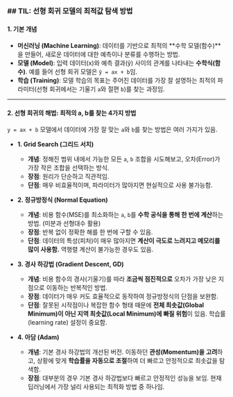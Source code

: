 ### ## TIL: 선형 회귀 모델의 최적값 탐색 방법

#### **1. 기본 개념**

* **머신러닝 (Machine Learning)**: 데이터를 기반으로 최적의 **수학 모델(함수)**을 만들어, 새로운 데이터에 대한 예측이나 분류를 수행하는 방법.
* **모델 (Model)**: 입력 데이터(x)와 예측 결과(ŷ) 사이의 관계를 나타내는 **수학식(함수)**. 예를 들어 선형 회귀 모델은 `ŷ = ax + b`임.
* **학습 (Training)**: 모델 학습의 목표는 주어진 데이터를 가장 잘 설명하는 최적의 파라미터(선형 회귀에서는 기울기 `a`와 절편 `b`)를 찾는 과정임.

---

#### **2. 선형 회귀의 해법: 최적의 a, b를 찾는 4가지 방법**

`y = ax + b` 모델에서 데이터에 가장 잘 맞는 `a`와 `b`를 찾는 방법은 여러 가지가 있음.

* **1. Grid Search (그리드 서치)**
    * **개념**: 정해진 범위 내에서 가능한 모든 `a`, `b` 조합을 시도해보고, 오차(Error)가 가장 작은 조합을 선택하는 방식.
    * **장점**: 원리가 단순하고 직관적임.
    * **단점**: 매우 비효율적이며, 파라미터가 많아지면 현실적으로 사용 불가능함.

* **2. 정규방정식 (Normal Equation)**
    * **개념**: 비용 함수(MSE)를 최소화하는 `a`, `b`를 **수학 공식을 통해 한 번에 계산**하는 방법. (미분과 선형대수 활용)
    * **장점**: 반복 없이 정확한 해를 한 번에 구할 수 있음.
    * **단점**: 데이터의 특성(피처)이 매우 많아지면 **계산이 극도로 느려지고 메모리를 많이 사용함.** 역행렬 계산이 불가능한 경우도 있음.

* **3. 경사 하강법 (Gradient Descent, GD)**
    * **개념**: 비용 함수의 경사(기울기)를 따라 **조금씩 점진적으로** 오차가 가장 낮은 지점으로 이동하는 반복적인 방법.
    * **장점**: 데이터가 매우 커도 효율적으로 동작하여 정규방정식의 단점을 보완함.
    * **단점**: 잘못된 시작점이나 복잡한 함수 형태 때문에 **전체 최솟값(Global Minimum)이 아닌 지역 최솟값(Local Minimum)에 빠질 위험**이 있음. 학습률(learning rate) 설정이 중요함.

* **4. 아담 (Adam)**
    * **개념**: 기본 경사 하강법의 개선된 버전. 이동하던 **관성(Momentum)을 고려**하고, 상황에 맞게 **학습률을 자동으로 조절**하여 더 빠르고 안정적으로 최솟값을 탐색함.
    * **장점**: 대부분의 경우 기본 경사 하강법보다 빠르고 안정적인 성능을 보임. 현재 딥러닝에서 가장 널리 사용되는 최적화 방법 중 하나임.
